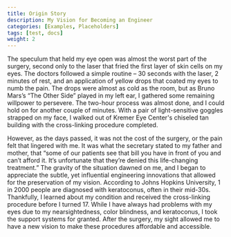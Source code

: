 ```yaml
---
title: Origin Story
description: My Vision for Becoming an Engineer
categories: [Examples, Placeholders]
tags: [test, docs]
weight: 2
---
```


The speculum that held my eye open was almost the worst part of the surgery, second only to the laser that fried the first layer of skin cells on my eyes. The doctors followed a simple routine – 30 seconds with the laser, 2 minutes of rest, and an application of yellow drops that coated my eyes to numb the pain. The drops were almost as cold as the room, but as Bruno Mars’s “The Other Side” played in my left ear, I gathered some remaining willpower to persevere. The two-hour process was almost done, and I could hold on for another couple of minutes. With a pair of light-sensitive goggles strapped on my face, I walked out of Kremer Eye Center's chiseled tan building with the cross-linking procedure completed.

However, as the days passed, it was not the cost of the surgery, or the pain felt that lingered with me. It was what the secretary stated to my father and mother, that “some of our patients see that bill you have in front of you and can’t afford it. It’s unfortunate that they’re denied this life-changing treatment.” The gravity of the situation dawned on me, and I began to appreciate the subtle, yet influential engineering innovations that allowed for the preservation of my vision. According to Johns Hopkins University, 1 in 2000 people are diagnosed with keratoconus, often in their mid-30s. Thankfully, I learned about my condition and received the cross-linking procedure before I turned 17. While I have always had problems with my eyes due to my nearsightedness, color blindness, and keratoconus, I took the support systems for granted. After the surgery, my sight allowed me to have a new vision to make these procedures affordable and accessible.
